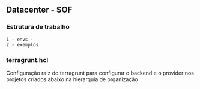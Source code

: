 ## Datacenter - SOF

### Estrutura de trabalho

```
1 - envs -
2 - exemplos
```

### terragrunt.hcl

Configuração raiz do terragrunt para configurar o backend e o provider nos projetos criados abaixo na hierarquia de organização
